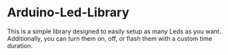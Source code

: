 # Arduino-Led-Library
This is a simple library designed to easily setup as many Leds as you want. Additionally, you can turn them on, off, or flash them with a custom time duration.

